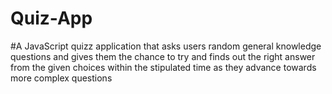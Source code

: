 # Quiz-App
#A JavaScript quizz application that asks users  random general knowledge   questions and gives them   the  chance to try and finds out  the right answer from the given choices within the stipulated time as they advance towards more complex questions
